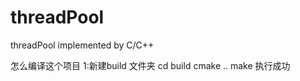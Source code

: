 # threadPool
threadPool implemented by C/C++ 

怎么编译这个项目
1:新建build 文件夹
 cd build
 cmake ..
 make 
 执行成功
